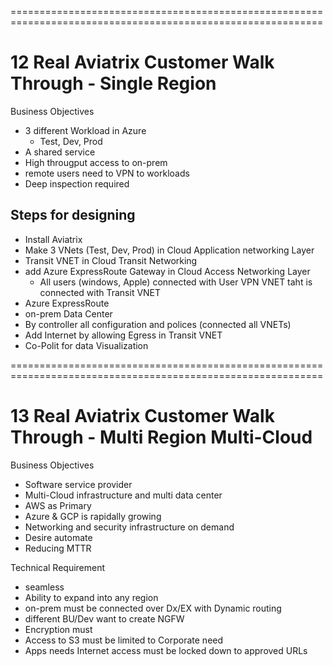 ============================================================================================================

# 12 Real Aviatrix Customer Walk Through - Single Region 

Business Objectives 
- 3 different Workload in Azure
  - Test, Dev, Prod 
- A shared service
- High througput access to on-prem
- remote users need to VPN to workloads 
- Deep inspection required

## Steps for designing 
- Install Aviatrix
- Make 3 VNets (Test, Dev, Prod) in Cloud Application networking Layer
- Transit VNET in Cloud Transit Networking
- add Azure ExpressRoute Gateway in Cloud Access Networking Layer
  - All users (windows, Apple) connected with User VPN VNET taht is connected with Transit VNET
- Azure ExpressRoute
- on-prem Data Center 
- By controller all configuration and polices (connected all VNETs)
- Add Internet by allowing Egress in Transit VNET
- Co-Polit for data Visualization



============================================================================================================

# 13 Real Aviatrix Customer Walk Through - Multi Region  Multi-Cloud

Business Objectives 
- Software service provider
- Multi-Cloud infrastructure and multi data center 
- AWS as Primary
- Azure & GCP is rapidally growing 
- Networking and security infrastructure on demand
- Desire automate
- Reducing MTTR 

Technical Requirement 
- seamless 
- Ability to expand into any region 
- on-prem must be connected over Dx/EX with Dynamic routing
- different BU/Dev want to create NGFW 
- Encryption must
- Access to S3 must be limited to Corporate need
- Apps needs Internet access must be locked down to approved URLs

 
